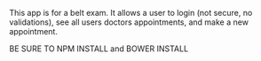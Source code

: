 This app is for a belt exam. It allows a user to login (not secure, no validations), see all users doctors appointments, and make a new appointment.

BE SURE TO NPM INSTALL and BOWER INSTALL
